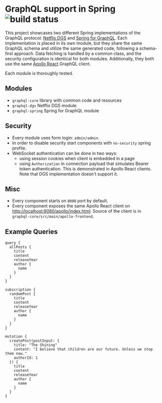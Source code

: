 # GraphQL support in Spring  ![build status](https://github.com/stojsavljevic/graphql-spring-examples/actions/workflows/maven.yml/badge.svg)

This project showcases two different Spring implementations of the GraphQL protocol: [Netflix DGS](https://github.com/Netflix/dgs-framework) and [Spring for GraphQL](https://github.com/spring-projects/spring-graphql). Each implementation is placed in its own module, but they share the same GraphQL schema and utilize the same generated code, following a schema-first approach. Data fetching is handled by a common class, and the security configuration is identical for both modules. Additionally, they both use the same [Apollo React](https://www.apollographql.com/docs/react) GraphQL client.

Each module is thoroughly tested.

## Modules

* `graphql-core` library with common code and resources
* `graphql-dgs` Netflix DGS module
* `graphql-spring` Spring for GraphQL module

## Security

* Every module uses form login: `admin/admin`.
* In order to disable security start components with `no-security` spring profile.
* WebSocket authentication can be done in two ways:
	- using session cookies when client is embedded in a page
	- using `Authorization` in connection payload that simulates Bearer token authentication. This is demonstrated in Apollo React clients. Note that DGS implementation doesn't support it.

## Misc

* Every component starts on `8080` port by default.
* Every component exposes the same Apollo React client on <http://localhost:8080/apollo/index.html>. Source of the client is in `graphql-core/src/main/apollo-frontend`.

## Example Queries

```
query {
  allPosts {
    title
    content
    releaseYear
    author {
      name
    }
  }
}
```

```
subscription {
  randomPost {
    title
    content
    releaseYear
    author {
      name
    }
  }
}

```

```
mutation {
  createPost(postInput: {
    title: "The Shining"
    content: "I believe that children are our future. Unless we stop them now."
    authorId: 1
  }) {
    title
    content
    releaseYear
    author {
      name
    }
  }
}
```